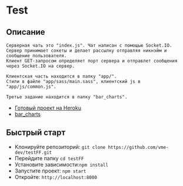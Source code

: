 #  Test

## Описание
    Серверная чать это "index.js". Чат написан с помощью Socket.IO. 
    Сервер принимает сокеты и делает рассылку отправляя никнэйм и сообщение пользователя. 
    Клиент GET-запросом определяет порт сервера и отправлет сообщения через Socket.IO на сервер.

    Клиентская часть находится в папку "app/". 
    Cтили в файле "app/sass/main.sass", клиентский js в "app/js/common.js".

    Третье задание находится в папку "bar_charts".

- [Готовый проект на Heroku](https://pacific-wildwood-90905.herokuapp.com/)
- [bar_charts](https://pacific-wildwood-90905.herokuapp.com/bar_charts/index.html)

## Быстрый старт
- Kлонируйте репозиторий: `git clone https://github.com/vme-dev/testFF.git`
- Перейдите папку `cd testFF`
- Установите зависимости:`npm install`
- Запустите проект: `npm start`
- Откройте: `http://localhost:8000`

